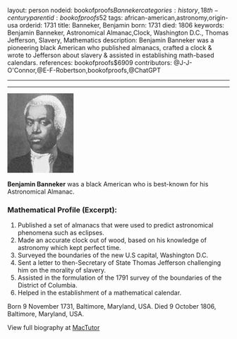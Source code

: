 layout: person
nodeid: bookofproofs$Banneker
categories: history,18th-century
parentid: bookofproofs$52
tags: african-american,astronomy,origin-usa
orderid: 1731
title: Banneker, Benjamin
born: 1731
died: 1806
keywords: Benjamin Banneker, Astronomical Almanac,Clock, Washington D.C., Thomas Jefferson, Slavery, Mathematics
description: Benjamin Banneker was a pioneering black American who published almanacs, crafted a clock & wrote to Jefferson about slavery & assisted in establishing math-based calendars.
references: bookofproofs$6909
contributors: @J-J-O'Connor,@E-F-Robertson,bookofproofs,@ChatGPT

---



---

![Banneker.jpg](https://github.com/bookofproofs/bookofproofs.github.io/blob/main/_sources/_assets/images/portraits/Banneker.jpg?raw=true)

**Benjamin Banneker** was a black American who is best-known for his Astronomical Almanac.

### Mathematical Profile (Excerpt):
1. Published a set of almanacs that were used to predict astronomical phenomena such as eclipses.
2. Made an accurate clock out of wood, based on his knowledge of astronomy which kept perfect time.
3. Surveyed the boundaries of the new U.S capital, Washington D.C.
4. Sent a letter to then-Secretary of State Thomas Jefferson challenging him on the morality of slavery.
5. Assisted in the formulation of the 1791 survey of the boundaries of the District of Columbia.
6. Helped in the establishment of a mathematical calendar.

Born 9 November 1731, Baltimore, Maryland, USA. Died 9 October 1806, Baltimore, Maryland, USA.

View full biography at [MacTutor](https://mathshistory.st-andrews.ac.uk/Biographies/Banneker/)
